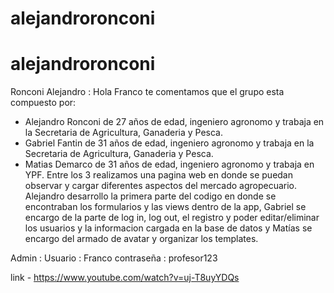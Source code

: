 # alejandroronconi
# alejandroronconi
Ronconi Alejandro : 
Hola Franco te comentamos que el grupo esta compuesto por:
- Alejandro Ronconi de 27 años de edad, ingeniero agronomo y trabaja en la Secretaria de Agricultura, Ganaderia y Pesca. 
- Gabriel Fantin de 31 años de edad, ingeniero agronomo y trabaja en la Secretaria de Agricultura, Ganaderia y Pesca.
- Matias Demarco de 31 años de edad, ingeniero agronomo y trabaja en YPF.
Entre los 3 realizamos una pagina web en donde se puedan observar y cargar diferentes aspectos del mercado agropecuario. 
Alejandro desarrollo la primera parte del codigo en donde se encontraban los formularios y las views dentro de la app, Gabriel se encargo de la parte de log in, log out, el registro y poder editar/eliminar los usuarios 
y la informacion cargada en la base de datos y Matías se encargo del armado de avatar y organizar los templates.



Admin :
 Usuario : Franco
 contraseña : profesor123

link - https://www.youtube.com/watch?v=uj-T8uyYDQs


 

